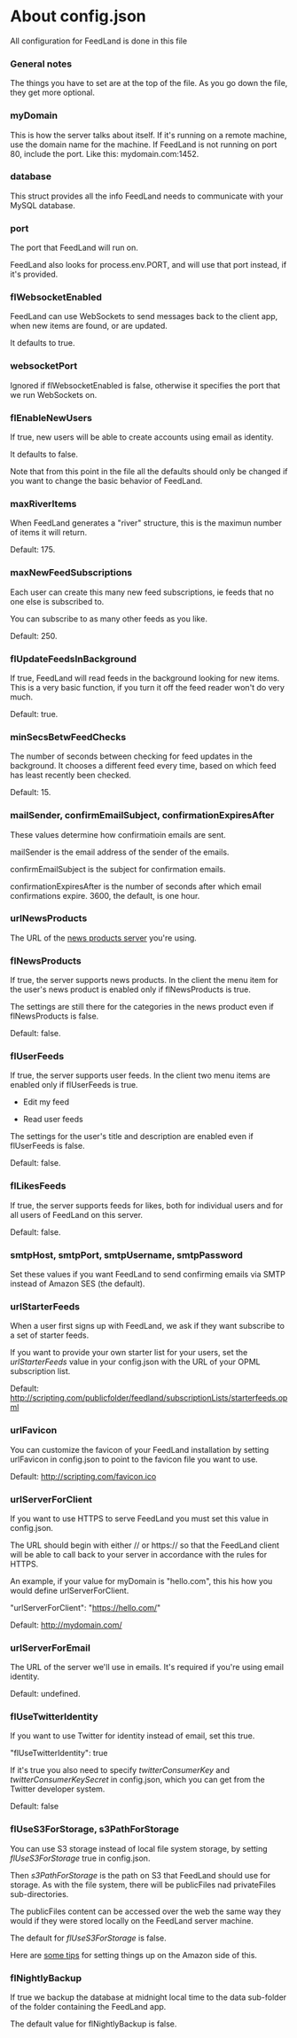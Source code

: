 # About config.json

All configuration for FeedLand is done in this file

### General notes

The things you have to set are at the top of the file. As you go down the file, they get more optional.

### myDomain

This is how the server talks about itself. If it's running on a remote machine, use the domain name for the machine. If FeedLand is not running on port 80, include the port. Like this: mydomain.com:1452.

### database

This struct provides all the info FeedLand needs to communicate with your MySQL database. 

### port

The port that FeedLand will run on. 

FeedLand also looks for process.env.PORT, and will use that port instead, if it's provided.

### flWebsocketEnabled

FeedLand can use WebSockets to send messages back to the client app, when new items are found, or are updated. 

It defaults to true.

### websocketPort

Ignored if flWebsocketEnabled is false, otherwise it specifies the port that we run WebSockets on. 

### flEnableNewUsers

If true, new users will be able to create accounts using email as identity. 

It defaults to false. 

Note that from this point in the file all the defaults should only be changed if you want to change the basic behavior of FeedLand. 

### maxRiverItems

When FeedLand generates a "river" structure, this is the maximun number of items it will return. 

Default: 175.

### maxNewFeedSubscriptions

Each user can create this many new feed subscriptions, ie feeds that no one else is subscribed to. 

You can subscribe to as many other feeds as you like. 

Default: 250.

### flUpdateFeedsInBackground

If true, FeedLand will read feeds in the background looking for new items. This is a very basic function, if you turn it off the feed reader won't do very much.

Default: true.

### minSecsBetwFeedChecks

The number of seconds between checking for feed updates in the background. It chooses a different feed every time, based on which feed has least recently been checked. 

Default: 15.

### mailSender, confirmEmailSubject, confirmationExpiresAfter

These values determine how confirmatioin emails are sent.

mailSender is the email address of the sender of the emails. 

confirmEmailSubject is the subject for confirmation emails.

confirmationExpiresAfter is the number of seconds after which email confirmations expire. 3600, the default, is one hour. 

### urlNewsProducts

The URL of the <a href="https://github.com/scripting/feedlandInstall/tree/main/newsProductServer">news products server</a> you're using. 

### flNewsProducts

If true, the server supports news products. In the client the menu item for the user's news product is enabled only if flNewsProducts is true. 

The settings are still there for the categories in the news product even if flNewsProducts is false. 

Default: false.

### flUserFeeds 

If true, the server supports user feeds. In the client two menu items are enabled only if flUserFeeds is true. 

* Edit my feed

* Read user feeds

The settings for the user's title and description are enabled even if flUserFeeds is false. 

Default: false.

### flLikesFeeds 

If true, the server supports feeds for likes, both for individual users and for all users of FeedLand on this server. 

Default: false.

### smtpHost, smtpPort, smtpUsername, smtpPassword

Set these values if you want FeedLand to send confirming emails via SMTP instead of Amazon SES (the default). 

### urlStarterFeeds

When a user first signs up with FeedLand, we ask if they want subscribe to a set of starter feeds.

If you want to provide your own starter list for your users, set the <i>urlStarterFeeds</i> value in your config.json with the URL of your OPML subscription list. 

Default: http://scripting.com/publicfolder/feedland/subscriptionLists/starterfeeds.opml

### urlFavicon

You can customize the favicon of your FeedLand installation by setting urlFavicon in config.json to point to the favicon file you want to use. 

Default: http://scripting.com/favicon.ico

### urlServerForClient

If you want to use HTTPS to serve FeedLand you must set this value in config.json. 

The URL should begin with either // or https:// so that the FeedLand client will be able to call back to your server in accordance with the rules for HTTPS.

An example, if your value for myDomain is "hello.com", this his how you would define urlServerForClient.

"urlServerForClient": "https://hello.com/"

Default: http://mydomain.com/

### urlServerForEmail

The URL of the server we'll use in emails. It's required if you're using email identity. 

Default: undefined.

### flUseTwitterIdentity

If you want to use Twitter for identity instead of email, set this true. 

"flUseTwitterIdentity": true

If it's true you also need to specify <i>twitterConsumerKey</i> and <i>twitterConsumerKeySecret</i> in config.json, which you can get from the Twitter developer system. 

Default: false

### flUseS3ForStorage, s3PathForStorage

You can use S3 storage instead of local file system storage, by setting <i>flUseS3ForStorage</i> true in config.json. 

Then <i>s3PathForStorage</i> is the path on S3 that FeedLand should use for storage. As with the file system, there will be publicFiles nad privateFiles sub-directories.

The publicFiles content can be accessed over the web the same way they would if they were stored locally on the FeedLand server machine. 

The default for <i>flUseS3ForStorage</i> is false.

Here are <a href="https://github.com/scripting/feedlandInstall/blob/main/docs/s3storage.md">some tips</a> for setting things up on the Amazon side of this. 

### flNightlyBackup

If true we backup the database at midnight local time to the data sub-folder of the folder containing the FeedLand app. 

The default value for flNightlyBackup is false.

